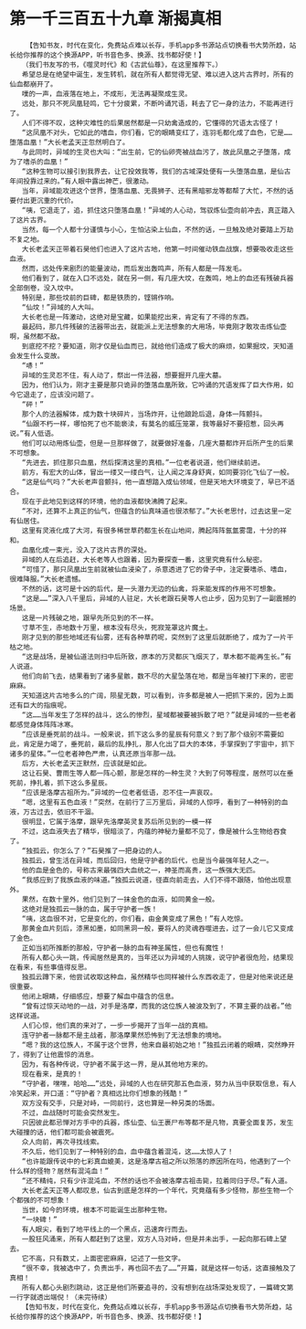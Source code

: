 # 第一千三百五十九章 渐揭真相
        【告知书友，时代在变化，免费站点难以长存，手机app多书源站点切换看书大势所趋，站长给你推荐的这个换源APP，听书音色多、换源、找书都好使！】
       （我们书友写的书，《噬灵时代》和《古武仙尊》，在这里推荐下。）
       希望总是在绝望中诞生，发生转机，就在所有人都觉得无望、难以进入这片古界时，所有的仙血都崩开了。
       噗的一声，血液落在地上，不成形，无法再凝聚成生灵。
       远处，那只不死凤凰轻鸣，它十分疲累，不断吟诵咒语，耗去了它一身的法力，不能再进行了。
       人们不得不叹，这种灾难性的后果居然都是一只幼禽造成的，它懂得的咒语太古怪了！
       “这凤凰不对头，它如此的嗜血，你们看，它的眼睛变红了，连羽毛都化成了血色，它是……堕落血凰！”大长老孟天正忽然明白了。
       与此同时，异域的生灵也大叫：“出生前，它的仙卵壳被战血污了，故此凤凰之子堕落，成为了嗜杀的血凰！”
       “这种生物可以接引到我界去，让它投效我等，我们的古域深处便有一头堕落血凰，是仙古年间投靠过来的。”有人眼中露出神芒，很激动。
       当年，异域能攻进这个世界，堕落血凰、无畏狮子、还有黑暗邪龙等都帮了大忙，不然的话要付出更沉重的代价。
       “咦，它退走了，追，抓住这只堕落血凰！”异域的人心动，驾驭炼仙壶向前冲去，真正踏入了这片古界。
       当然，每一个人都十分谨慎与小心，生怕沾染上仙血，不然的话，一旦触及绝对要踏上万劫不复之地。
       大长老孟天正带着石昊他们也进入了这片古地，他第一时间催动铁血战旗，想要吸收走这些血液。
       然而，远处传来剧烈的能量波动，而后发出轰鸣声，所有人都是一阵发毛。
       他们看到了，就在入口不远处，就在另一侧，有几座大坟，在轰鸣，地上的血还有残破兵器全部倒卷，没入坟中。
       特别是，那些坟前的巨碑，都是铁质的，铿锵作响。
       “仙坟！”异域的人大叫。
       大长老也是一阵激动，这绝对是宝藏，如果能挖出来，肯定有了不得的东西。
       最起码，那几件残破的法器带出去，就能派上无法想象的大用场，毕竟刚才敢攻击炼仙壶啊，虽然都不敌。
       到底挖不挖？要知道，刚才仅是仙血而已，就给他们造成了极大的麻烦，如果掘坟，天知道会发生什么变故。
       “哧！”
       异域的生灵忍不住，有人动了，祭出一件法器，想要掘开几座大墓。
       因为，他们认为，刚才主要是那只诡异的堕落血凰所致，它吟诵的咒语发挥了巨大作用，如今它退走了，应该没问题了。
       “砰！”
       那个人的法器解体，成为数十块碎片，当场炸开，让他踉跄后退，身体一阵颤抖。
       “仙跟不朽一样，哪怕死了也不能亵渎，有莫名的威压笼罩，我等最好不要招惹，回头再说。”有人低语。
       他们可以动用炼仙壶，但是一旦那样做了，就要做好准备，几座大墓都炸开后所产生的后果不可想象。
       “先进去，抓住那只血凰，然后探清这里的真相。”一位老者说道，他们继续前进。
       前方，有宏大的山体，冒出一缕又一缕白气，让人闻之浑身舒爽，如同要羽化飞仙了一般。
       “这是仙气吗？”大长老声音颤抖，他一直想踏入成仙领域，但是天地大环境变了，早已不适合。
       现在于此地见到这样的环境，他的血液都快沸腾了起来。
       “不对，还算不上真正的仙气，但蕴含的仙真味道也很浓郁了。”大长老思忖，过去这里一定有仙居住。
       这里有灵液化成了大河，有很多稀世草药都生长在山地间，腾起阵阵氤氲雾霭，十分的祥和。
       血凰化成一束光，没入了这片古界的深处。
       异域的人在后追赶，大长老等人也跟着，因为要探查一番，这里究竟有什么秘密。
       “可惜了，那只凤凰出生前就被仙血浸染了，杀意透进了它的骨子中，注定要嗜杀、嗜血，很难降服。”大长老遗憾。
       不然的话，这可是十凶的后代，是一头潜力无边的仙禽，将来能发挥的作用不可想象。
       “这是……”深入八千里后，异域的人驻足，大长老跟石昊等人也止步，因为见到了一副震撼的场景。
       这是一片残破之地，跟早先所见到的不一样。
       寸草不生，赤地数十万里，根本没有尽头，死寂笼罩这片魔土。
       刚才见到的那些地域还有仙雾，还有各种草药呢，突然到了这里后就断绝了，成为了一片干枯之地。
       “这是战场，是被仙道法则扫中后所致，原本的万灵都灰飞烟灭了，草木都不能再生长。”有人说道。
       他们向前飞去，结果看到了诸多星骸，数不尽的大星坠落在地，都是当年被打下来的，密密麻麻。
       天知道这片古地多么的广阔，陨星无数，可以看到，许多都是被人一把抓下来的，因为上面还有巨大的指痕呢。
       “这……当年发生了怎样的战斗，这么的惨烈，星域都被要被拆散了吧？”就是异域的一些老者都感觉身体阵阵冰寒。
       “应该是垂死前的战斗。一般来说，抓下这么多的星辰有何意义？到了那个级别不需要如此，肯定是力竭了，垂死前，最后的乱挣扎，那人化出了巨大的本体，手掌探到了宇宙中，抓下诸多的星体。”一位老者神色严肃，认真还原当年那一战。
       后方，大长老孟天正默然，应该就是如此。
       这让石昊、曹雨生等人都一阵心颤，那是怎样的一种生灵？大到了何等程度，居然可以在垂死前，挣扎着，抓下这么多星辰。
       “应该是洛摩古祖所为。”异域的一位老者低语，忍不住一声哀叹。
       “嗯，这里有五色血液！”突然，在前行了三万里后，异域的人惊呼，看到了一种特别的血液，万古过去，依旧不干涸。
       很明显，它属于洛摩，跟早先洛摩英灵复苏后所见到的一模一样
       不过，这血液失去了精华，很暗淡了，内蕴的神秘力量都不见了，像是被什么生物给吞食了。
       “独孤云，你怎么了？”石昊推了一把身边的人。
       独孤云，曾生活在异域，而后回归，他是守护者的后代，也是当今最强年轻人之一。
       他的血是金色的，号称古来最强四大血统之一，神圣而高贵，这一族强大无匹。
       “我感应到了我族血液的味道。”独孤云说道，径直向前走去，人们不得不跟随，怕他出现意外。
       果然，在数十里外，他们见到了一抹金色的血液，如同黄金一般。
       这绝对是独孤云一脉的血，属于守护者一族！
       “咦，这血很不对，它是变化的，你们看，由金黄变成了黑色！”有人吃惊。
       那黄金血片刻后，漆黑如墨，如同黑洞一般，要将人的灵魂吞噬进去，过了一会儿它又变成了金色。
       正如当初所推断的那般，守护者一脉的血有神圣属性，但也有魔性！
       所有人都心头一跳，传闻居然是真的，当年还以为异域的人挑拨，说守护者很危险，结果现在看来，有些事值得反思。
       独孤云蹲下来，他尝试收取这种血，虽然精华也同样被什么东西收走了，但是对他来说还是很重要。
       他闭上眼睛，仔细感应，想要了解血中蕴含的信息。
       “曾有过惊天动地的一战，对手是洛摩，而我的这位族人被波及到了，不算主要的战者。”他这样说道。
       人们心惊，他们真的来对了，一步一步揭开了当年一战的真相。
       连守护者一脉都不是主战者，那洛摩果然恐怖到了无法想象的境地。
       “嗯？我的这位族人，不属于这个世界，他来自最初始之地！”独孤云闭着的眼睛，突然睁开了，得到了让他震惊的消息。
       因为，有各种传说，守护者不属于这一界，是从其他地方来的。
       现在看来，是真的！
       “守护者，嘿嘿，哈哈……”远处，异域的人也在研究那五色血液，努力从当中获取信息，有人冷笑起来，开口道：“守护者？真相远比你们想象的残酷！”
       双方没有交手，只是对峙，一同前行，这也算是一种另类的场面。
       不过，血战随时可能会突然发生。
       只因彼此都忌惮对方手中的兵器，炼仙壶、仙王裹尸布等都不是凡物，真要全面复苏，发生大碰撞的话，他们都可能会被震死。
       众人向前，再次寻找线索。
       不久后，他们见到了一种特别的血，血中蕴含着混沌，这……太惊人了！
       “也许能跟传说中的七彩真血媲美，这是洛摩古祖之所以殒落的原因所在吗，他遇到了一个什么样的怪物？居然有混沌血！”
       “还不精纯，只有少许混沌血，不然的话也不会被洛摩古祖击毙，拉着同归于尽。”有人道。
       大长老孟天正等人都叹息，仙古到底是怎样的一个年代，究竟蕴有多少怪物，那些生物一个个都强的不可想象！
       当世，如今的环境，根本不可能诞生出那种生物。
       “一块碑！”
       有人眼尖，看到了地平线上的一个黑点，迅速奔行而去。
       一股狂风涌来，所有人都赶到了这里，双方人马对峙，但是并未出手，一起向那石碑上望去。
       它不高，只有数丈，上面密密麻麻，记述了一些文字。
       “很不幸，我被选中了，负责出手，再也回不去了……”开篇，就是这样一句话，这直接触及了真相！
       所有人都心头剧烈跳动，这正是他们所要追寻的，没有想到在战场深处发现了，一篇碑文第一行字就透出端倪！（未完待续）
       【告知书友，时代在变化，免费站点难以长存，手机app多书源站点切换看书大势所趋，站长给你推荐的这个换源APP，听书音色多、换源、找书都好使！】